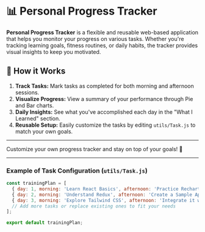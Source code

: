 # 📊 Personal Progress Tracker

**Personal Progress Tracker** is a flexible and reusable web-based application that helps you monitor your progress on various tasks. Whether you're tracking learning goals, fitness routines, or daily habits, the tracker provides visual insights to keep you motivated.

## 📝 How it Works

1. **Track Tasks:** Mark tasks as completed for both morning and afternoon sessions.
2. **Visualize Progress:** View a summary of your performance through Pie and Bar charts.
3. **Daily Insights:** See what you've accomplished each day in the "What I Learned" section.
4. **Reusable Setup:** Easily customize the tasks by editing `utils/Task.js` to match your own goals.

---

Customize your own progress tracker and stay on top of your goals! 🎯

---

### Example of Task Configuration (`utils/Task.js`)
```javascript
const trainingPlan = [
  { day: 1, morning: 'Learn React Basics', afternoon: 'Practice Recharts' },
  { day: 2, morning: 'Understand Redux', afternoon: 'Create a Sample App' },
  { day: 3, morning: 'Explore Tailwind CSS', afternoon: 'Integrate it with React' },
  // Add more tasks or replace existing ones to fit your needs
];

export default trainingPlan;
